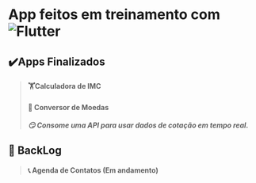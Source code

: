 # App feitos em treinamento com ![Flutter](https://img.shields.io/badge/-Flutter-black?style=flat-square&logo=flutter&logoColor=blue)

## ✔️Apps Finalizados 
>#### 🏋️Calculadora de IMC
>#### 🤑 Conversor de Moedas 
>##### 😏 Consome uma API para usar dados de cotação em tempo real.

## 📆 BackLog
>#### 📞 Agenda de Contatos (Em andamento)



